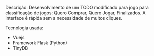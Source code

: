 Descrição:
Desenvolvimento de um TODO modificado para jogo para classificação de jogos: Quero Comprar, Quero Jogar, Finalizados. 
A interface é rápida sem a necessidade de muitos cliques.

Tecnologia usada:
- Vuejs 
- Framework Flask (Python)
- TinyDB

